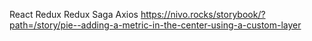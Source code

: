 React Redux Redux Saga Axios
https://nivo.rocks/storybook/?path=/story/pie--adding-a-metric-in-the-center-using-a-custom-layer
